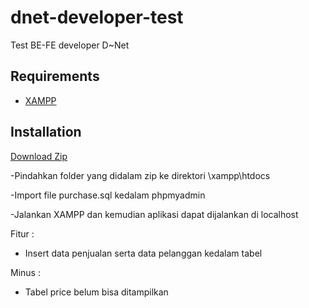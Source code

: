 # dnet-developer-test
Test BE-FE developer D~Net

## Requirements
- [XAMPP](https://www.apachefriends.org/download.html)

## Installation
[Download Zip](https://codeload.github.com/pandupatra/dnet-developer-test/zip/master)

-Pindahkan folder yang didalam zip ke direktori \xampp\htdocs

-Import file purchase.sql kedalam phpmyadmin

-Jalankan XAMPP dan kemudian aplikasi dapat dijalankan di localhost

Fitur :
- Insert data penjualan serta data pelanggan kedalam tabel

Minus :
- Tabel price belum bisa ditampilkan

